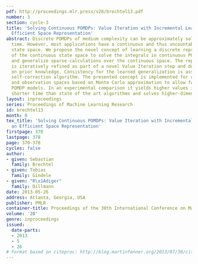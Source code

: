 ```yaml
---
pdf: http://proceedings.mlr.press/v28/brechtel13.pdf
number: 3
section: cycle-3
title: 'Solving Continuous POMDPs: Value Iteration with Incremental Learning of an
  Efficient Space Representation'
abstract: Discrete POMDPs of medium complexity can be approximately solved in reasonable
  time. However, most applications have a continuous and thus uncountably infinite
  state space. We propose the novel concept of learning a discrete representation
  of the continuous state space to solve the integrals in continuous POMDPs efficiently
  and generalize sparse calculations over the continuous space. The representation
  is iteratively refined as part of a novel Value Iteration step and does not depend
  on prior knowledge. Consistency for the learned generalization is asserted by a
  self-correction algorithm. The presented concept is implemented for continuous state
  and observation spaces based on Monte Carlo approximation to allow for arbitrary
  POMDP models. In an experimental comparison it yields higher values in significantly
  shorter time than state of the art algorithms and solves higher-dimensional problems.
layout: inproceedings
series: Proceedings of Machine Learning Research
id: brechtel13
month: 0
tex_title: 'Solving Continuous POMDPs: Value Iteration with Incremental Learning of
  an Efficient Space Representation'
firstpage: 370
lastpage: 378
page: 370-378
cycles: false
author:
- given: Sebastian
  family: Brechtel
- given: Tobias
  family: Gindele
- given: "R\x1Adiger"
  family: Dillmann
date: 2013-05-26
address: Atlanta, Georgia, USA
publisher: PMLR
container-title: Proceedings of the 30th International Conference on Machine Learning
volume: '28'
genre: inproceedings
issued:
  date-parts:
  - 2013
  - 5
  - 26
# Format based on citeproc: http://blog.martinfenner.org/2013/07/30/citeproc-yaml-for-bibliographies/
---
```

